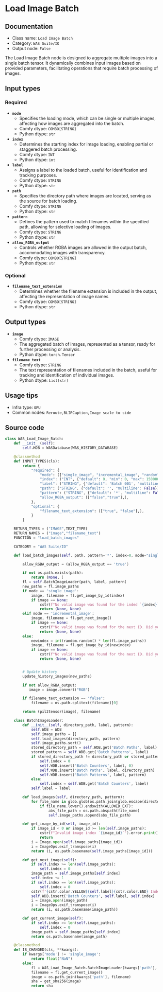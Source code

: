 # Load Image Batch
## Documentation
- Class name: `Load Image Batch`
- Category: `WAS Suite/IO`
- Output node: `False`

The Load Image Batch node is designed to aggregate multiple images into a single batch tensor. It dynamically combines input images based on provided parameters, facilitating operations that require batch processing of images.
## Input types
### Required
- **`mode`**
    - Specifies the loading mode, which can be single or multiple images, affecting how images are aggregated into the batch.
    - Comfy dtype: `COMBO[STRING]`
    - Python dtype: `str`
- **`index`**
    - Determines the starting index for image loading, enabling partial or staggered batch processing.
    - Comfy dtype: `INT`
    - Python dtype: `int`
- **`label`**
    - Assigns a label to the loaded batch, useful for identification and tracking purposes.
    - Comfy dtype: `STRING`
    - Python dtype: `str`
- **`path`**
    - Specifies the directory path where images are located, serving as the source for batch loading.
    - Comfy dtype: `STRING`
    - Python dtype: `str`
- **`pattern`**
    - Defines the pattern used to match filenames within the specified path, allowing for selective loading of images.
    - Comfy dtype: `STRING`
    - Python dtype: `str`
- **`allow_RGBA_output`**
    - Controls whether RGBA images are allowed in the output batch, accommodating images with transparency.
    - Comfy dtype: `COMBO[STRING]`
    - Python dtype: `str`
### Optional
- **`filename_text_extension`**
    - Determines whether the filename extension is included in the output, affecting the representation of image names.
    - Comfy dtype: `COMBO[STRING]`
    - Python dtype: `str`
## Output types
- **`image`**
    - Comfy dtype: `IMAGE`
    - The aggregated batch of images, represented as a tensor, ready for further processing or analysis.
    - Python dtype: `torch.Tensor`
- **`filename_text`**
    - Comfy dtype: `STRING`
    - The text representation of filenames included in the batch, useful for tracking and identification of individual images.
    - Python dtype: `List[str]`
## Usage tips
- Infra type: `GPU`
- Common nodes: `Reroute,BLIPCaption,Image scale to side`


## Source code
```python
class WAS_Load_Image_Batch:
    def __init__(self):
        self.HDB = WASDatabase(WAS_HISTORY_DATABASE)

    @classmethod
    def INPUT_TYPES(cls):
        return {
            "required": {
                "mode": (["single_image", "incremental_image", "random"],),
                "index": ("INT", {"default": 0, "min": 0, "max": 150000, "step": 1}),
                "label": ("STRING", {"default": 'Batch 001', "multiline": False}),
                "path": ("STRING", {"default": '', "multiline": False}),
                "pattern": ("STRING", {"default": '*', "multiline": False}),
                "allow_RGBA_output": (["false","true"],),
            },
            "optional": {
                "filename_text_extension": (["true", "false"],),
            }
        }

    RETURN_TYPES = ("IMAGE",TEXT_TYPE)
    RETURN_NAMES = ("image","filename_text")
    FUNCTION = "load_batch_images"

    CATEGORY = "WAS Suite/IO"

    def load_batch_images(self, path, pattern='*', index=0, mode="single_image", label='Batch 001', allow_RGBA_output='false', filename_text_extension='true'):

        allow_RGBA_output = (allow_RGBA_output == 'true')

        if not os.path.exists(path):
            return (None, )
        fl = self.BatchImageLoader(path, label, pattern)
        new_paths = fl.image_paths
        if mode == 'single_image':
            image, filename = fl.get_image_by_id(index)
            if image == None:
                cstr(f"No valid image was found for the inded `{index}`").error.print()
                return (None, None)
        elif mode == 'incremental_image':
            image, filename = fl.get_next_image()
            if image == None:
                cstr(f"No valid image was found for the next ID. Did you remove images from the source directory?").error.print()
                return (None, None)
        else:
            newindex = int(random.random() * len(fl.image_paths))
            image, filename = fl.get_image_by_id(newindex)
            if image == None:
                cstr(f"No valid image was found for the next ID. Did you remove images from the source directory?").error.print()
                return (None, None)


        # Update history
        update_history_images(new_paths)

        if not allow_RGBA_output:
           image = image.convert("RGB")

        if filename_text_extension == "false":
            filename = os.path.splitext(filename)[0]

        return (pil2tensor(image), filename)

    class BatchImageLoader:
        def __init__(self, directory_path, label, pattern):
            self.WDB = WDB
            self.image_paths = []
            self.load_images(directory_path, pattern)
            self.image_paths.sort()
            stored_directory_path = self.WDB.get('Batch Paths', label)
            stored_pattern = self.WDB.get('Batch Patterns', label)
            if stored_directory_path != directory_path or stored_pattern != pattern:
                self.index = 0
                self.WDB.insert('Batch Counters', label, 0)
                self.WDB.insert('Batch Paths', label, directory_path)
                self.WDB.insert('Batch Patterns', label, pattern)
            else:
                self.index = self.WDB.get('Batch Counters', label)
            self.label = label

        def load_images(self, directory_path, pattern):
            for file_name in glob.glob(os.path.join(glob.escape(directory_path), pattern), recursive=True):
                if file_name.lower().endswith(ALLOWED_EXT):
                    abs_file_path = os.path.abspath(file_name)
                    self.image_paths.append(abs_file_path)

        def get_image_by_id(self, image_id):
            if image_id < 0 or image_id >= len(self.image_paths):
                cstr(f"Invalid image index `{image_id}`").error.print()
                return
            i = Image.open(self.image_paths[image_id])
            i = ImageOps.exif_transpose(i)
            return (i, os.path.basename(self.image_paths[image_id]))

        def get_next_image(self):
            if self.index >= len(self.image_paths):
                self.index = 0
            image_path = self.image_paths[self.index]
            self.index += 1
            if self.index == len(self.image_paths):
                self.index = 0
            cstr(f'{cstr.color.YELLOW}{self.label}{cstr.color.END} Index: {self.index}').msg.print()
            self.WDB.insert('Batch Counters', self.label, self.index)
            i = Image.open(image_path)
            i = ImageOps.exif_transpose(i)
            return (i, os.path.basename(image_path))

        def get_current_image(self):
            if self.index >= len(self.image_paths):
                self.index = 0
            image_path = self.image_paths[self.index]
            return os.path.basename(image_path)

    @classmethod
    def IS_CHANGED(cls, **kwargs):
        if kwargs['mode'] != 'single_image':
            return float("NaN")
        else:
            fl = WAS_Load_Image_Batch.BatchImageLoader(kwargs['path'], kwargs['label'], kwargs['pattern'])
            filename = fl.get_current_image()
            image = os.path.join(kwargs['path'], filename)
            sha = get_sha256(image)
            return sha

```
